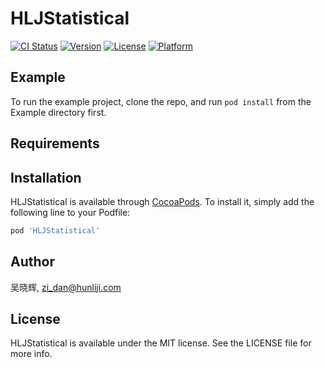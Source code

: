 # HLJStatistical

[![CI Status](https://img.shields.io/travis/吴晓辉/HLJStatistical.svg?style=flat)](https://travis-ci.org/吴晓辉/HLJStatistical)
[![Version](https://img.shields.io/cocoapods/v/HLJStatistical.svg?style=flat)](https://cocoapods.org/pods/HLJStatistical)
[![License](https://img.shields.io/cocoapods/l/HLJStatistical.svg?style=flat)](https://cocoapods.org/pods/HLJStatistical)
[![Platform](https://img.shields.io/cocoapods/p/HLJStatistical.svg?style=flat)](https://cocoapods.org/pods/HLJStatistical)

## Example

To run the example project, clone the repo, and run `pod install` from the Example directory first.

## Requirements

## Installation

HLJStatistical is available through [CocoaPods](https://cocoapods.org). To install
it, simply add the following line to your Podfile:

```ruby
pod 'HLJStatistical'
```

## Author

吴晓辉, zi_dan@hunliji.com

## License

HLJStatistical is available under the MIT license. See the LICENSE file for more info.

